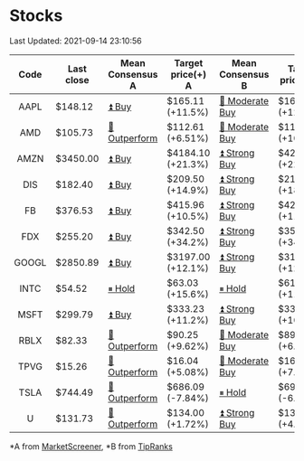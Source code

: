 # Stocks
Last Updated: 2021-09-14 23:10:56

|Code|Last close|Mean Consensus A|Target price(+) A|Mean Consensus B|Target price(+) B|
|:--:|-|-|-|-|-|
|AAPL|$148.12|[⏫ Buy](https://m.marketscreener.com/quote/stock/-4849/)|$165.11 (+11.5%)|[🔼 Moderate Buy](https://www.tipranks.com/stocks/aapl/forecast)|$167.09 (+12.76%)|
|AMD|$105.73|[🔼 Outperform](https://m.marketscreener.com/quote/stock/-19475876/)|$112.61 (+6.51%)|[🔼 Moderate Buy](https://www.tipranks.com/stocks/amd/forecast)|$115.92 (+10.61%)|
|AMZN|$3450.00|[⏫ Buy](https://m.marketscreener.com/quote/stock/-12864605/)|$4184.10 (+21.3%)|[⏫ Strong Buy](https://www.tipranks.com/stocks/amzn/forecast)|$4225.13 (+22.21%)|
|DIS|$182.40|[⏫ Buy](https://m.marketscreener.com/quote/stock/-4842/)|$209.50 (+14.9%)|[⏫ Strong Buy](https://www.tipranks.com/stocks/dis/forecast)|$217.00 (+18.34%)|
|FB|$376.53|[⏫ Buy](https://m.marketscreener.com/quote/stock/-10547141/)|$415.96 (+10.5%)|[⏫ Strong Buy](https://www.tipranks.com/stocks/fb/forecast)|$421.32 (+11.90%)|
|FDX|$255.20|[⏫ Buy](https://m.marketscreener.com/quote/stock/-12585/)|$342.50 (+34.2%)|[⏫ Strong Buy](https://www.tipranks.com/stocks/fdx/forecast)|$352.40 (+34.58%)|
|GOOGL|$2850.89|[⏫ Buy](https://m.marketscreener.com/quote/stock/-24203373/)|$3197.00 (+12.1%)|[⏫ Strong Buy](https://www.tipranks.com/stocks/googl/forecast)|$3192.61 (+12.06%)|
|INTC|$54.52|[⏸ Hold](https://m.marketscreener.com/quote/stock/-4829/)|$63.03 (+15.6%)|[⏸ Hold](https://www.tipranks.com/stocks/intc/forecast)|$61.14 (+11.18%)|
|MSFT|$299.79|[⏫ Buy](https://m.marketscreener.com/quote/stock/-4835/)|$333.23 (+11.2%)|[⏫ Strong Buy](https://www.tipranks.com/stocks/msft/forecast)|$332.33 (+10.80%)|
|RBLX|$82.33|[🔼 Outperform](https://m.marketscreener.com/quote/stock/-117793644/)|$90.25 (+9.62%)|[🔼 Moderate Buy](https://www.tipranks.com/stocks/rblx/forecast)|$89.83 (+6.12%)|
|TPVG|$15.26|[🔼 Outperform](https://m.marketscreener.com/quote/stock/-15933327/)|$16.04 (+5.08%)|[🔼 Moderate Buy](https://www.tipranks.com/stocks/tpvg/forecast)|$16.33 (+7.08%)|
|TSLA|$744.49|[🔼 Outperform](https://m.marketscreener.com/quote/stock/-6344549/)|$686.09 (-7.84%)|[⏸ Hold](https://www.tipranks.com/stocks/tsla/forecast)|$697.90 (-6.07%)|
|U|$131.73|[🔼 Outperform](https://m.marketscreener.com/quote/stock/-112492634/)|$134.00 (+1.72%)|[⏫ Strong Buy](https://www.tipranks.com/stocks/u/forecast)|$137.55 (+4.86%)|


*A from [MarketScreener](https://www.marketscreener.com), *B from [TipRanks](https://www.tipranks.com)
